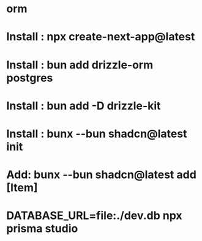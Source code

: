 # orm

# Install : npx create-next-app@latest

# Install : bun add drizzle-orm postgres

# Install : bun add -D drizzle-kit

# Install : bunx --bun shadcn@latest init

# Add: bunx --bun shadcn@latest add [Item]

# DATABASE_URL=file:./dev.db npx prisma studio
